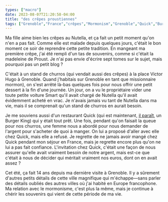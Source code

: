```yaml
---
types: ["macro"]
date: 2023-08-07T21:20:58-04:00
title: "des crêpes proustiennes"
tags: ["Grenoble","France","crêpes","Mormonism","Grenoble","Quick","Burger King","parenting"]
---
```

Ma fille aime bien les crêpes au Nutella, et ça fait un petit moment qu'on n'en a pas fait. Comme elle est malade depuis quelques jours, c'était le bon moment ce soir de reprendre cette petite tradition. En mangeant ma première crêpe, j'ai été rempli d'un tas de souvenirs, comme si c'était la madeleine de Proust. Je n'ai pas envie d'écrire sept tomes sur le sujet, mais pourquoi pas un petit blog ? 

C'était à un stand de churros (qui vendait aussi des crêpes) à la place Victor Hugo à Grenoble. Quand j'habitais sur Grenoble en tant que missionnaire mormon), on s'est arrêté là-bas quelques fois pour nous offrir une petit dessert à la fin d'une journée. Un jour, on a vu le propriétaire vider une toute petite voiture Smart qu'il avait chargé de Nutella qu'il avait évidemment acheté en vrac. Je n'avais jamais vu tant de Nutella dans ma vie, mais il se comprenait qu'un stand de churros en aurait besoin.

Je me souviens aussi d'un restaurant Quick (qui est maintenant, [il paraît](https://spencergreenhalgh.com/myself/2022-10-04-je-nai/), un Burger King) qui y était tout prêt. Une fois, pendant qu'on faisait la queue pour nos churros, une femme nous a abordé pour nous demander de l'argent pour s'acheter de quoi à manger. On lui a proposé d'aller avec elle chez Quick, mais elle a refusé. Je regrette de ne jamais avoir mangé chez Quick pendant mon séjour en France, mais je regrette encore plus qu'on ne lui a pas fait confiance. L'invitation chez Quick, c'était une façon de nous assurer qu'elle avait vraiment besoin de notre argent, mais est-ce que c'était à nous de décider qui méritait vraiment nos euros, dont on en avait assez ? 

Cet été, ça fait 14 ans depuis ma dernière visite à Grenoble. Il y a sûrement d'autres petits détails de cette ville magnifique qui m'échappe—sans parler des détails oubliés des autres villes où j'ai habité en Europe francophone. Ma relation avec le mormonisme, c'est plus la même, mais je continue à chérir les souvenirs qui vient de cette période de ma vie.
